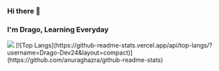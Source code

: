 ### Hi there 👋

<!--
**Drago-Dev24/Drago-Dev24** is a ✨ _special_ ✨ repository because its `README.md` (this file) appears on your GitHub profile.

Here are some ideas to get you started:

- 🔭 I’m currently working on ...
- 🌱 I’m currently learning ...
- 👯 I’m looking to collaborate on ...
- 🤔 I’m looking for help with ...
- 💬 Ask me about ...
- 📫 How to reach me: ...
- 😄 Pronouns: ...
- ⚡ Fun fact: ...
-->
### I'm Drago, Learning Everyday 

<img src="https://github-readme-stats.vercel.app/api?username=Drago-Dev24&&show_icons=true&title_color=ffffff&icon_color=bb2acf&text_color=daf7dc&bg_color=151515" >
[![Top Langs](https://github-readme-stats.vercel.app/api/top-langs/?username=Drago-Dev24&layout=compact)](https://github.com/anuraghazra/github-readme-stats)
